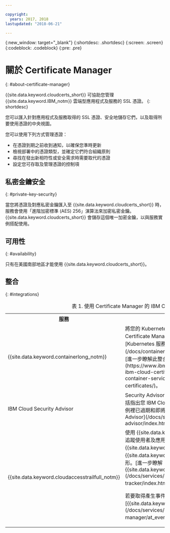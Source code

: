 ```yaml
---

copyright:
  years: 2017, 2018
lastupdated: "2018-06-21"

---
```

{:new_window: target="_blank"}
{:shortdesc: .shortdesc}
{:screen: .screen}
{:codeblock: .codeblock}
{:pre: .pre}

# 關於 Certificate Manager
{: #about-certificate-manager}

{{site.data.keyword.cloudcerts_short}} 可協助您管理 {{site.data.keyword.IBM_notm}} 雲端型應用程式及服務的 SSL 憑證。
{: shortdesc}

您可以匯入針對應用程式及服務取得的 SSL 憑證、安全地儲存它們，以及取得所要使用憑證的中央視圖。

您可以使用下列方式管理憑證：

* 在憑證到期之前收到通知，以確保您準時更新
* 檢視部署中的憑證類型，並確定它們符合組織原則
* 尋找在發出新相符性或安全需求時需要取代的憑證
* 設定您可存取及管理憑證的控制項

## 私密金鑰安全
{: #private-key-security}

當您將憑證及對應私密金鑰匯入至 {{site.data.keyword.cloudcerts_short}} 時，服務會使用「進階加密標準 (AES) 256」演算法來加密私密金鑰。{{site.data.keyword.cloudcerts_short}} 會儲存這個唯一加密金鑰，以與服務實例搭配使用。

## 可用性
{: #availability}

只有在美國南部地區才能使用 {{site.data.keyword.cloudcerts_short}}。

## 整合
{: #integrations}
<table>
<caption> 表 1. 使用 Certificate Manager 的 IBM Cloud 服務</caption>
  <tr>
    <th> 服務</th>
    <th> 說明</th>
  </tr>
  <tr>
    <td>{{site.data.keyword.containerlong_notm}}</td>
    <td>將您的 Kubernetes 叢集自訂網域憑證儲存在 Certificate Manager 中，然後使用 IBM Cloud CLI 的 [Kubernetes 服務外掛程式指令](/docs/containers/cs_cli_reference.html)部署它們。[進一步瞭解此整合](https://www.ibm.com/blogs/bluemix/2018/01/use-ibm-cloud-certificate-manager-ibm-cloud-container-service-deploy-custom-domain-tls-certificates/)。</td>
  </tr>
  <tr>
    <td>IBM Cloud Security Advisor</td>
    <td>Security Advisor 將 IBM Cloud 服務的見解集中化，包括指出您 IBM Cloud 帳戶中，Certificate Manager 實例裡已過期和即將過期的憑證。[進一步瞭解 Security Advisor](/docs/services/security-advisor/index.html#index)</td>
  </tr><tr>
    <td>{{site.data.keyword.cloudaccesstrailfull_notm}}</td>
    <td>使用 {{site.data.keyword.cloudaccesstrailfull}} 服務可追蹤使用者及應用程式與 {{site.data.keyword.Bluemix}} 中的 {{site.data.keyword.cloudcerts_long}} 服務互動的情形。[進一步瞭解 {{site.data.keyword.cloudaccesstrailshort}}](/docs/services/cloud-activity-tracker/index.html#getting-started-with-cla)。
    <p>若要取得產生事件的動作清單，請參閱 [{{site.data.keyword.cloudaccesstrailshort}} 事件](/docs/services/certificate-manager/at_events.html#at_events)。</p></td>
  </tr>
</table>
